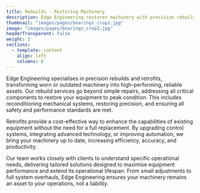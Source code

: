 ```yaml
---
title: Rebuilds - Restoring Machinery
description: Edge Engineering restores machinery with precision rebuilds and retrofits, boosting performance and reliability.
thumbnail: "images/pages/bearings_crop1.jpg"
image: "images/pages/bearings_crop2.jpg"
headerTransparent: false
weight: 3
sections:
  - template: content
    align: left
    columns: 8
---
```


Edge Engineering specialises in precision rebuilds and retrofits, transforming worn or outdated machinery into high-performing, reliable assets. Our rebuild services go beyond simple repairs, addressing all critical components to restore your equipment to peak condition. This includes reconditioning mechanical systems, restoring precision, and ensuring all safety and performance standards are met.

Retrofits provide a cost-effective way to enhance the capabilities of existing equipment without the need for a full replacement. By upgrading control systems, integrating advanced technology, or improving automation, we bring your machinery up to date, increasing efficiency, accuracy, and productivity.

Our team works closely with clients to understand specific operational needs, delivering tailored solutions designed to maximise equipment performance and extend its operational lifespan. From small adjustments to full system overhauls, Edge Engineering ensures your machinery remains an asset to your operations, not a liability.
